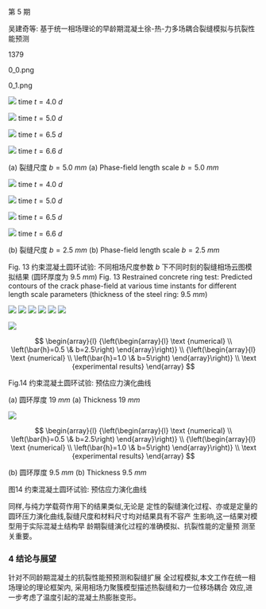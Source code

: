第 5 期

吴建奇等: 基于统一相场理论的早龄期混凝土徐-热-力多场耦合裂缝模拟与抗裂性能预测

1379

0_0.png

0_1.png

![](0_2.png)
time $t = 4.0 \ d$

![](0_3.png)
time $t = 5.0 \ d$

![](0_4.png)
time $t = 6.5 \ d$

![](0_5.png)
time $t = 6.6 \ d$

(a) 裂缝尺度 $b = 5.0 \ mm$
(a) Phase-field length scale $b = 5.0 \ mm$

![](0_6.png)
time $t = 4.0 \ d$

![](0_7.png)
time $t = 5.0 \ d$

![](0_8.png)
time $t = 6.5 \ d$

![](0_9.png)
time $t = 6.6 \ d$

(b) 裂缝尺度 $b = 2.5 \ mm$
(b) Phase-field length scale $b = 2.5 \ mm$

Fig. 13 约束混凝土圆环试验: 不同相场尺度参数 $b$ 下不同时刻的裂缝相场云图模拟结果 (圆环厚度为 $9.5 \ mm$)
Fig. 13 Restrained concrete ring test: Predicted contours of the crack phase-field at various time instants for different length scale parameters (thickness of the steel ring: $9.5 \ mm$)

![](0_10.png)
![](0_11.png)
![](0_12.png)
![](0_13.png)
![](0_14.png)
![](0_15.png)

![](0_16.png)

$$
\begin{array}{l}
{\left(\begin{array}{l}
\text {numerical} \\
\left(\bar{h}=0.5 \& b=2.5\right)
\end{array}\right)} \\
{\left(\begin{array}{l}
\text {numerical} \\
\left(\bar{h}=1.0 \& b=5\right)
\end{array}\right)} \\
\text {experimental results}
\end{array}
$$

Fig.14 约束混凝土圆环试验: 预估应力演化曲线

(a) 圆环厚度 $19 \ mm$
(a) Thickness $19 \ mm$

![](0_17.png)

$$
\begin{array}{l}
{\left(\begin{array}{l}
\text {numerical} \\
\left(\bar{h}=0.5 \& b=2.5\right)
\end{array}\right)} \\
{\left(\begin{array}{l}
\text {numerical} \\
\left(\bar{h}=1.0 \& b=5\right)
\end{array}\right)} \\
\text {experimental results}
\end{array}
$$

(b) 圆环厚度 $9.5 \ mm$
(b) Thickness $9.5 \ mm$

图14 约束混凝土圆环试验: 预估应力演化曲线

同样,与纯力学载荷作用下的结果类似,无论是
定性的裂缝演化过程、亦或是定量的圆环压力演化曲线,裂缝尺度和材料尺寸均对结果具有不容产
生影响,这一结果对模型用于实际混凝土结构早
龄期裂缝演化过程的准确模拟、抗裂性能的定量预
测至关重要。

### 4 结论与展望

针对不同龄期混凝土的抗裂性能预预测和裂缝扩展
全过程模拟,本文工作在统一相场理论的理论框架内,
采用相场力聚簇模型描述热裂缝和力一位移场耦合
效应,进一步考虑了温度引起的混凝土热膨胀变形。